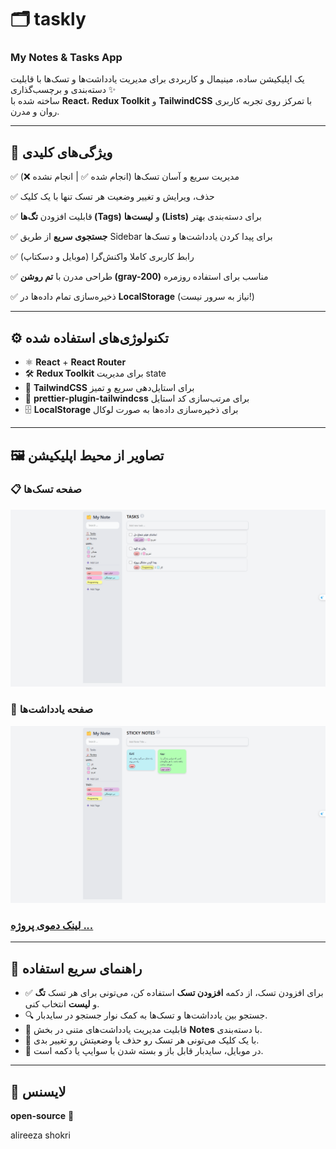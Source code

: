 # 🗂️ taskly
### My Notes & Tasks App

یک اپلیکیشن ساده، مینیمال و کاربردی برای مدیریت یادداشت‌ها و تسک‌ها با قابلیت دسته‌بندی و برچسب‌گذاری ✨  
ساخته شده با **React**، **Redux Toolkit** و **TailwindCSS** با تمرکز روی تجربه کاربری روان و مدرن.

---

## 📌 ویژگی‌های کلیدی

✅ مدیریت سریع و آسان تسک‌ها (انجام شده ✅ | انجام نشده ❌)

✅ حذف، ویرایش و تغییر وضعیت هر تسک تنها با یک کلیک

✅ قابلیت افزودن **تگ‌ها (Tags)** و **لیست‌ها (Lists)** برای دسته‌بندی بهتر

✅ **جستجوی سریع** از طریق Sidebar برای پیدا کردن یادداشت‌ها و تسک‌ها

✅ رابط کاربری کاملا واکنش‌گرا (موبایل و دسکتاپ)

✅ طراحی مدرن با **تم روشن (gray-200)** مناسب برای استفاده روزمره

✅ ذخیره‌سازی تمام داده‌ها در **LocalStorage** (نیاز به سرور نیست!)

---

## ⚙️ تکنولوژی‌های استفاده شده

- ⚛️ **React** + **React Router**
- 🛠️ **Redux Toolkit** برای مدیریت state
- 💨 **TailwindCSS** برای استایل‌دهی سریع و تمیز
- 🎨 **prettier-plugin-tailwindcss** برای مرتب‌سازی کد استایل
- 🗄️ **LocalStorage** برای ذخیره‌سازی داده‌ها به صورت لوکال

---

## 🖼️ تصاویر از محیط اپلیکیشن

### 📋 صفحه تسک‌ها
![Tasks Page](./public/screenShot/Screenshot%20(120).png)

### 📝 صفحه یادداشت‌ها
![Notes Page](./public/screenShot/Screenshot%20(122).png)

### [لینک دموی پروژه ...](https://taskly00.netlify.app/tasks)
---
## 📝 راهنمای سریع استفاده

- ✅ برای افزودن تسک، از دکمه **افزودن تسک** استفاده کن، می‌تونی برای هر تسک **تگ** و **لیست** انتخاب کنی.
- 🔍 جستجو بین یادداشت‌ها و تسک‌ها به کمک نوار جستجو در سایدبار.
- 🎨 قابلیت مدیریت یادداشت‌های متنی در بخش **Notes** با دسته‌بندی.
- 🧹 با یک کلیک می‌تونی هر تسک رو حذف یا وضعیتش رو تغییر بدی.
- 📱 در موبایل، سایدبار قابل باز و بسته شدن با سوایپ یا دکمه است.

---


## 📜 لایسنس
**open-source** 🌱

alireeza shokri
